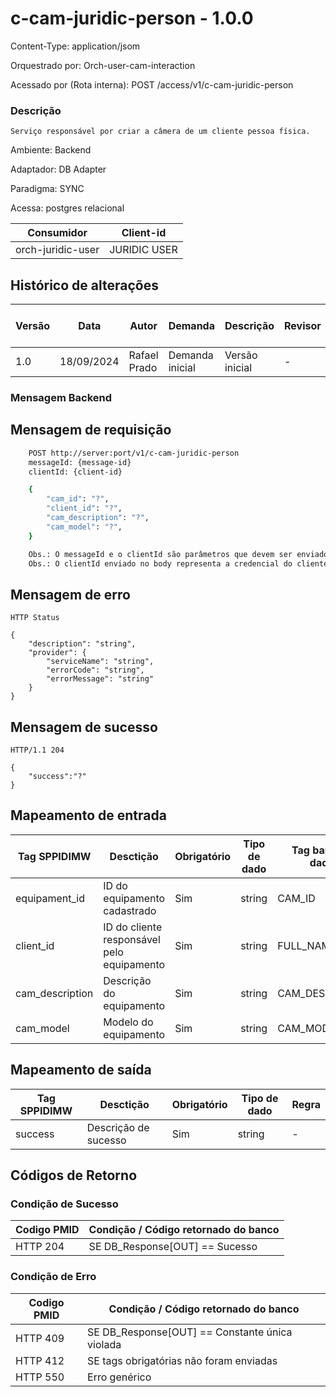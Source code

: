 # c-cam-juridic-person - 1.0.0

Content-Type: application/jsom

Orquestrado por: Orch-user-cam-interaction

Acessado por (Rota interna): POST /access/v1/c-cam-juridic-person

### Descrição
    Serviço responsável por criar a câmera de um cliente pessoa física.

Ambiente: Backend

Adaptador: DB Adapter

Paradigma: SYNC

Acessa: postgres relacional

|    Consumidor     |   Client-id  | 
|-------------------|--------------|
| orch-juridic-user | JURIDIC USER |

## Histórico de alterações
| Versão |    Data    |     Autor    |     Demanda     |    Descrição   | Revisor | Entrega em UAT |
|--------|------------|--------------|-----------------|----------------|---------|----------------|
| 1.0    | 18/09/2024 | Rafael Prado | Demanda inicial | Versão inicial | -       | -              |

### Mensagem Backend

## Mensagem de requisição

```bash
    POST http://server:port/v1/c-cam-juridic-person
    messageId: {message-id}
    clientId: {client-id}

    {
        "cam_id": "?",
        "client_id": "?",
        "cam_description": "?",
        "cam_model": "?",
    }

    Obs.: O messageId e o clientId são parâmetros que devem ser enviado no Header Http.
    Obs.: O clientId enviado no body representa a credencial do cliente.
```

## Mensagem de erro

```
HTTP Status

{
    "description": "string",
    "provider": {
        "serviceName": "string",
        "errorCode": "string",
        "errorMessage": "string"
    }
}
```

## Mensagem de sucesso

```
HTTP/1.1 204

{
    "success":"?"
}
```


## Mapeamento de entrada

|        Tag SPPIDIMW         |                  Desctição                 |     Obrigatório    |     Tipo de dado     |        Tag banco de dados       | Regra |
|-----------------------------|--------------------------------------------|--------------------|----------------------|---------------------------------|-------|
| equipament_id               | ID do equipamento cadastrado               | Sim                |  string              |  CAM_ID                         | -     |
| client_id                   | ID do cliente responsável pelo equipamento | Sim                |  string              |  FULL_NAME                      | -     |
| cam_description             | Descrição do equipamento                   | Sim                |  string              |  CAM_DESCRIPTION                | -     |
| cam_model                   | Modelo do equipamento                      | Sim                |  string              |  CAM_MODEL                      | -     |


## Mapeamento de saída

|        Tag SPPIDIMW         |              Desctição             |     Obrigatório    |     Tipo de dado     |  Regra |
|-----------------------------|------------------------------------|--------------------|----------------------|--------|
| success                     | Descrição de sucesso               | Sim                |  string              |  -     |




## Códigos de Retorno
### Condição de Sucesso

| Codigo PMID | Condição / Código retornado do banco  |
|-------------|---------------------------------------|
| HTTP 204	  | SE DB_Response[OUT] == Sucesso        |

### Condição de Erro

| Codigo PMID |         Condição / Código retornado do banco          |
|-------------|-------------------------------------------------------|
| HTTP 409	  | SE DB_Response[OUT] == Constante única violada        |
| HTTP 412	  | SE tags obrigatórias não foram enviadas               |
| HTTP 550	  | Erro genérico                                         |


